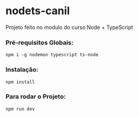 # nodets-canil
Projeto feito no modulo do curso Node + TypeScript

### Pré-requisitos Globais:
`npm i -g nodemon typescript ts-node`

### Instalação: 
`npm install`

### Para rodar o Projeto: 
`npm run dev`
